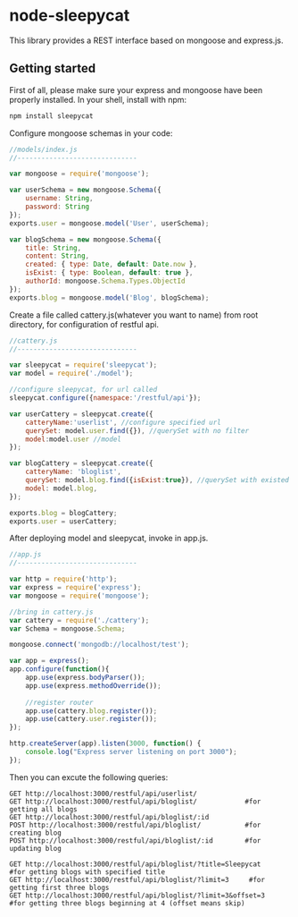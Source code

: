 # node-sleepycat
This library provides a REST interface based on mongoose and express.js.


## Getting started

First of all, please make sure your express and mongoose have been properly installed. In your shell, install with npm:

```sh
npm install sleepycat
```

Configure mongoose schemas in your code:
```javascript
//models/index.js
//------------------------------

var mongoose = require('mongoose');

var userSchema = new mongoose.Schema({
	username: String,
	password: String
});
exports.user = mongoose.model('User', userSchema);

var blogSchema = new mongoose.Schema({
	title: String,
	content: String,
	created: { type: Date, default: Date.now },
	isExist: { type: Boolean, default: true },
	authorId: mongoose.Schema.Types.ObjectId
});
exports.blog = mongoose.model('Blog', blogSchema);

```

Create a file called cattery.js(whatever you want to name) from root directory, for configuration of restful api.

```javascript
//cattery.js
//------------------------------

var sleepycat = require('sleepycat');
var model = require('./model');

//configure sleepycat, for url called
sleepycat.configure({namespace:'/restful/api'});

var userCattery = sleepycat.create({
	catteryName:'userlist', //configure specified url
	querySet: model.user.find({}), //querySet with no filter
	model:model.user //model
});

var blogCattery = sleepycat.create({
	catteryName: 'bloglist',
	querySet: model.blog.find({isExist:true}), //querySet with existed blogs
	model: model.blog,
});

exports.blog = blogCattery;
exports.user = userCattery;

```

After deploying model and sleepycat, invoke in app.js.

```javascript
//app.js
//------------------------------

var http = require('http');
var express = require('express');
var mongoose = require('mongoose');

//bring in cattery.js
var cattery = require('./cattery');
var Schema = mongoose.Schema;

mongoose.connect('mongodb://localhost/test');

var app = express();
app.configure(function(){
	app.use(express.bodyParser());
	app.use(express.methodOverride());
	
	//register router
	app.use(cattery.blog.register());
	app.use(cattery.user.register());
});

http.createServer(app).listen(3000, function() {
	console.log("Express server listening on port 3000");
});
```

Then you can excute the following queries:

```
GET http://localhost:3000/restful/api/userlist/
GET http://localhost:3000/restful/api/bloglist/            #for getting all blogs
GET http://localhost:3000/restful/api/bloglist/:id
POST http://localhost:3000/restful/api/bloglist/           #for creating blog
POST http://localhost:3000/restful/api/bloglist/:id        #for updating blog

GET http://localhost:3000/restful/api/bloglist/?title=Sleepycat      #for getting blogs with specified title
GET http://localhost:3000/restful/api/bloglist/?limit=3     #for getting first three blogs
GET http://localhost:3000/restful/api/bloglist/?limit=3&offset=3     #for getting three blogs beginning at 4 (offset means skip)
```
